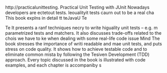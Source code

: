 
http://practicalunittesting.
Practical Unit Testing with JUnit 
Nowadays developers are ectetout tests. leoualityit tests caurn out to be a real cha
This book explns in detail  tt teJavaU  Te

Te
It presents a ranf techniques necry to write higuality unit tests – e.g. m parametrized tests and matchers. It also discusses trade-offs related to the chois we have to ke when dealing with some real-life code issue
Mind
The book stresses the importance of writi readable and mae unit tests, and puts  stress on code quality. It shows how to achieve testable code and to eliminate common mista by following the Tesiven Development (TDD) approach. Every topic discussed in the book is illustrated with code examples, and each chapter is accompaniby s













